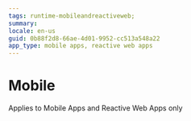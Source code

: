 ```yaml
---
tags: runtime-mobileandreactiveweb;
summary: 
locale: en-us
guid: 0b88f2d8-66ae-4d01-9952-cc513a548a22
app_type: mobile apps, reactive web apps
---
```


# Mobile

<div class="info" markdown="1">

Applies to Mobile Apps and Reactive Web Apps only

</div>
